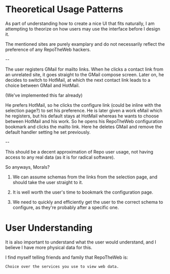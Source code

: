 # Theoretical Usage Patterns #

As part of understanding how to create a nice UI that fits naturally, I am attempting to theorize on how users may use the interface before I design it. 

The mentioned sites are purely examplary and do not necessarily reflect the preference of any RepoTheWeb hackers. 

--

The user registers GMail for mailto links. When he clicks a contact link from an unrelated site, it goes straight to the GMail compose screen. Later on, he decides to switch to HotMail, at which the next contact link leads to a choice between GMail and HotMail.

(We've implemented this far already)

He prefers HotMail, so he clicks the configure link (could be inline with the selection page?) to set his preference. He is later given a work eMail which he registers, but his default stays at HotMail whereas he wants to choose between HotMail and his work. So he opens his RepoTheWeb configuration bookmark and clicks the mailto link. Here he deletes GMail and remove the default handler setting he set previously.

-- 

This should be a decent approximation of Repo user usage, not having access to any real data (as it is for radical software).  

So anyways, Morals?

1. We can assume schemas from the links from the selection page, and should take the user straight to it.

2. It is well worth the user's time to bookmark the configuration page. 

3. We need to quickly and efficiently get the user to the correct schema to configure, as they're probably after a specific one. 

# User Understanding #

It is also important to understand what the user would understand, and I believe I have more physical data for this.

I find myself telling friends and family that RepoTheWeb is:

	Choice over the services you use to view web data. 